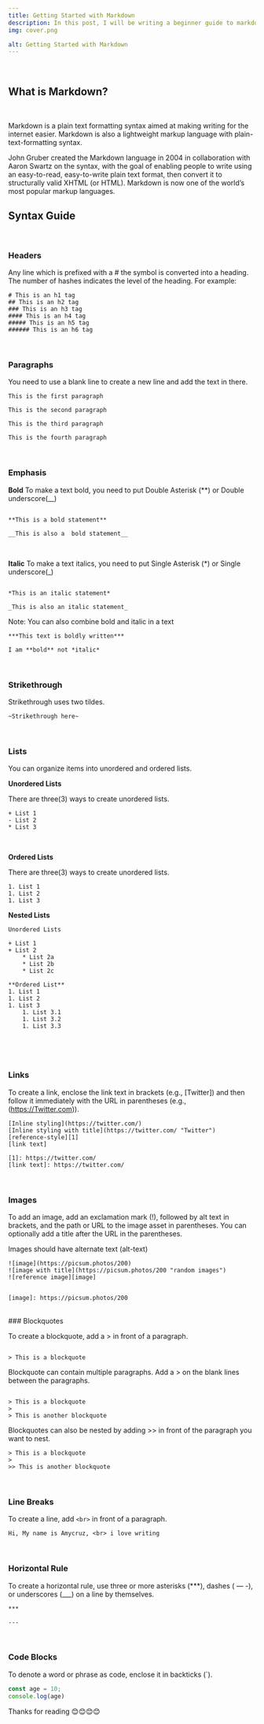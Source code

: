 ```yaml
---
title: Getting Started with Markdown
description: In this post, I will be writing a beginner guide to markdowm syntax
img: cover.png

alt: Getting Started with Markdown
---
```



<br>

## What is Markdown?

<br>

Markdown is a plain text formatting syntax aimed at making writing for the internet easier. Markdown is also a lightweight markup language with plain-text-formatting syntax.

John Gruber created the Markdown language in 2004 in collaboration with Aaron Swartz on the syntax, with the goal of enabling people to write using an easy-to-read, easy-to-write plain text format, then convert it to structurally valid XHTML (or HTML). Markdown is now one of the world’s most popular markup languages.

## Syntax Guide

<br> 

### Headers
Any line which is prefixed with a # the symbol is converted into a heading. The number of hashes indicates the level of the heading. For example:


```
# This is an h1 tag
## This is an h2 tag
### This is an h3 tag
#### This is an h4 tag
##### This is an h5 tag
###### This is an h6 tag
```

<br>


### Paragraphs
You need to use a blank line to create a new line and add the text in there.

```
This is the first paragraph

This is the second paragraph

This is the third paragraph

This is the fourth paragraph

```

<br>

### Emphasis


 **Bold**
To make a text bold, you need to put Double Asterisk (**) or Double underscore(__)

```

**This is a bold statement**

__This is also a  bold statement__

```
<br>

**Italic**
To make a text italics, you need to put Single Asterisk (*) or Single underscore(_)

```

*This is an italic statement*

_This is also an italic statement_

```

Note: You can also combine bold and italic in a text

```
***This text is boldly written***
```


```
I am **bold** not *italic*
```

<br>

### Strikethrough

Strikethrough uses two tildes.

```
~Strikethrough here~

```
<br>

### Lists
You can organize items into unordered and ordered lists.

**Unordered Lists**

There are three(3) ways to create unordered lists.

```
+ List 1
- List 2
* List 3

```

<br>

**Ordered Lists**

There are three(3) ways to create unordered lists.

```
1. List 1
1. List 2
1. List 3

```

**Nested Lists**

```
Unordered Lists

+ List 1
+ List 2
    * List 2a
    * List 2b
    * List 2c

**Ordered List**
1. List 1
1. List 2
1. List 3
    1. List 3.1
    1. List 3.2
    1. List 3.3

    
```


<br>

### Links
To create a link, enclose the link text in brackets (e.g., [Twitter]) and then follow it immediately with the URL in parentheses (e.g., (https://Twitter.com)).

```
[Inline styling](https://twitter.com/)
[Inline styling with title](https://twitter.com/ "Twitter")
[reference-style][1]
[link text]

[1]: https://twitter.com/
[link text]: https://twitter.com/

```

<br>

### Images
To add an image, add an exclamation mark (!), followed by alt text in brackets, and the path or URL to the image asset in parentheses. You can optionally add a title after the URL in the parentheses.

Images should have alternate text (alt-text)

```
![image](https://picsum.photos/200)
![image with title](https://picsum.photos/200 "random images")
![reference image][image]


[image]: https://picsum.photos/200
```

<br>
### Blockquotes

To create a blockquote, add a > in front of a paragraph.

```

> This is a blockquote

```

Blockquote can contain multiple paragraphs. Add a > on the blank lines between the paragraphs.

```

> This is a blockquote
> 
> This is another blockquote

```

Blockquotes can also be nested by adding >> in front of the paragraph you want to nest.

```
> This is a blockquote
> 
>> This is another blockquote
```

<br>

### Line Breaks

To create a line, add `<br>` in front of a paragraph.

```
Hi, My name is Amycruz, <br> i love writing
```

<br>

### Horizontal Rule
To create a horizontal rule, use three or more asterisks (***), dashes ( — -), or underscores (___) on a line by themselves.

```
***

---

```
<br>

### Code Blocks
To denote a word or phrase as code, enclose it in backticks (`).

```js
const age = 10;
console.log(age)

```

Thanks for reading 😊😊😊😊